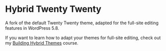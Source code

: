 # Hybrid Twenty Twenty

A fork of the default Twenty Twenty theme, adapted for the full-site editing features in WordPress 5.8.

If you want to learn how to adapt your themes for full-site editing, check out my [Building Hybrid Themes](https://wpdevelopment.courses/courses/building-hybrid-themes/) course.
